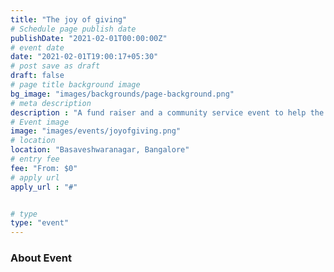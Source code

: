```yaml
---
title: "The joy of giving"
# Schedule page publish date
publishDate: "2021-02-01T00:00:00Z"
# event date
date: "2021-02-01T19:00:17+05:30"
# post save as draft
draft: false
# page title background image
bg_image: "images/backgrounds/page-background.png"
# meta description
description : "A fund raiser and a community service event to help the needy people"
# Event image
image: "images/events/joyofgiving.png"
# location
location: "Basaveshwaranagar, Bangalore"
# entry fee
fee: "From: $0"
# apply url
apply_url : "#"


# type
type: "event"
---
```


### About Event

